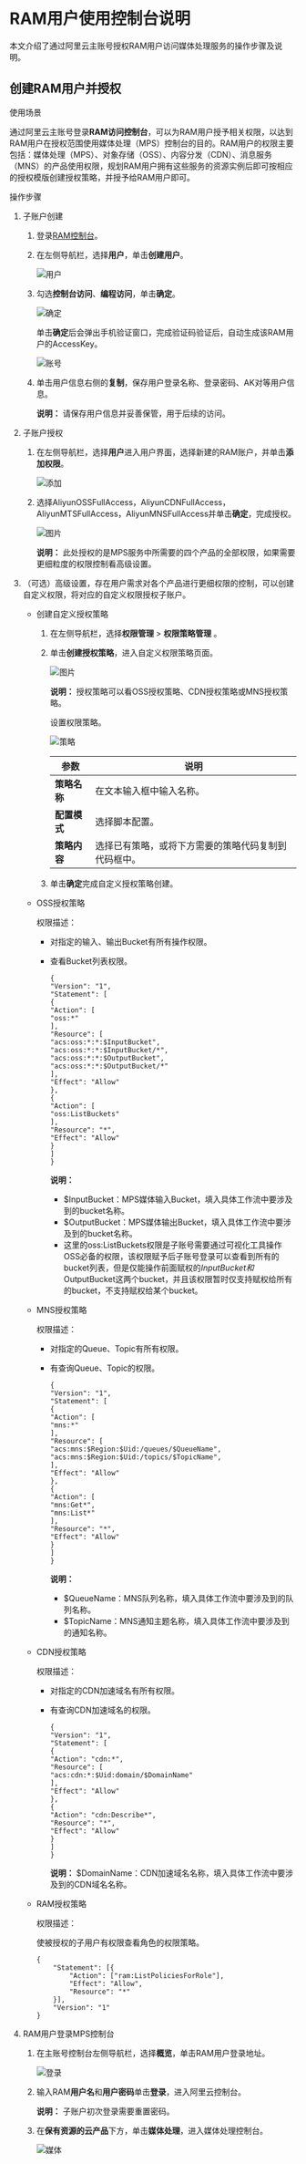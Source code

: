 # RAM用户使用控制台说明

本文介绍了通过阿里云主账号授权RAM用户访问媒体处理服务的操作步骤及说明。

## 创建RAM用户并授权

使用场景

通过阿里云主账号登录**RAM访问控制台**，可以为RAM用户授予相关权限，以达到RAM用户在授权范围使用媒体处理（MPS）控制台的目的。RAM用户的权限主要包括：媒体处理（MPS）、对象存储（OSS）、内容分发（CDN）、消息服务（MNS）的产品使用权限，规划RAM用户拥有这些服务的资源实例后即可按相应的授权模版创建授权策略，并授予给RAM用户即可。

操作步骤

1.  子账户创建

    1.  登录[RAM控制台](https://ram.console.aliyun.com/overview)。

    2.  在左侧导航栏，选择**用户**，单击**创建用户**。

        ![用户](https://static-aliyun-doc.oss-accelerate.aliyuncs.com/assets/img/zh-CN/5975574161/p245228.png)

    3.  勾选**控制台访问**、**编程访问**，单击**确定**。

        ![确定](https://static-aliyun-doc.oss-accelerate.aliyuncs.com/assets/img/zh-CN/6616574161/p245231.png)

        单击**确定**后会弹出手机验证窗口，完成验证码验证后，自动生成该RAM用户的AccessKey。

        ![账号](https://static-aliyun-doc.oss-accelerate.aliyuncs.com/assets/img/zh-CN/5975574161/p245239.png)

    4.  单击用户信息右侧的**复制**，保存用户登录名称、登录密码、AK对等用户信息。

        **说明：** 请保存用户信息并妥善保管，用于后续的访问。

2.  子账户授权

    1.  在左侧导航栏，选择**用户**进入用户界面，选择新建的RAM账户，并单击**添加权限**。

        ![添加](https://static-aliyun-doc.oss-accelerate.aliyuncs.com/assets/img/zh-CN/5975574161/p245246.png)

    2.  选择AliyunOSSFullAccess，AliyunCDNFullAccess，AliyunMTSFullAccess，AliyunMNSFullAccess并单击**确定**，完成授权。

        ![图片](https://static-aliyun-doc.oss-accelerate.aliyuncs.com/assets/img/zh-CN/5975574161/p198788.png)

        **说明：** 此处授权的是MPS服务中所需要的四个产品的全部权限，如果需要更细粒度的权限控制看高级设置。

3.  （可选）高级设置，存在用户需求对各个产品进行更细权限的控制，可以创建自定义权限，将对应的自定义权限授权子账户。

    -   创建自定义授权策略
        1.  在左侧导航栏，选择**权限管理** \> **权限策略管理** 。
        2.  单击**创建授权策略**，进入自定义权限策略页面。

            ![图片](https://static-aliyun-doc.oss-accelerate.aliyuncs.com/assets/img/zh-CN/6975574161/p198794.png)

            **说明：** 授权策略可以看OSS授权策略、CDN授权策略或MNS授权策略。

            设置权限策略。

            ![策略](https://static-aliyun-doc.oss-accelerate.aliyuncs.com/assets/img/zh-CN/6975574161/p245262.png)

            |参数|说明|
            |--|--|
            |**策略名称**|在文本输入框中输入名称。|
            |**配置模式**|选择脚本配置。|
            |**策略内容**|选择已有策略，或将下方需要的策略代码复制到代码框中。|

        3.  单击**确定**完成自定义授权策略创建。
    -   OSS授权策略

        权限描述：

        -   对指定的输入、输出Bucket有所有操作权限。
        -   查看Bucket列表权限。

            ```
            {
            "Version": "1",
            "Statement": [
            {
            "Action": [
            "oss:*"
            ],
            "Resource": [
            "acs:oss:*:*:$InputBucket",
            "acs:oss:*:*:$InputBucket/*",
            "acs:oss:*:*:$OutputBucket",
            "acs:oss:*:*:$OutputBucket/*"
            ],
            "Effect": "Allow"
            },
            {
            "Action": [
            "oss:ListBuckets"
            ],
            "Resource": "*",
            "Effect": "Allow"
            }
            ]
            }
            ```

            **说明：**

            -   $InputBucket：MPS媒体输入Bucket，填入具体工作流中要涉及到的bucket名称。
            -   $OutputBucket：MPS媒体输出Bucket，填入具体工作流中要涉及到的bucket名称。
            -   这里的oss:ListBuckets权限是子账号需要通过可视化工具操作OSS必备的权限，该权限赋予后子账号登录可以查看到所有的bucket列表，但是仅能操作前面赋权的$InputBucket和$OutputBucket这两个bucket，并且该权限暂时仅支持赋权给所有的bucket，不支持赋权给某个bucket。
    -   MNS授权策略

        权限描述：

        -   对指定的Queue、Topic有所有权限。
        -   有查询Queue、Topic的权限。

            ```
            {
            "Version": "1",
            "Statement": [
            {
            "Action": [
            "mns:*"
            ],
            "Resource": [
            "acs:mns:$Region:$Uid:/queues/$QueueName",
            "acs:mns:$Region:$Uid:/topics/$TopicName",
            ],
            "Effect": "Allow"
            },
            {
            "Action": [
            "mns:Get*",
            "mns:List*"
            ],
            "Resource": "*",
            "Effect": "Allow"
            }
            ]
            }
            ```

            **说明：**

            -   $QueueName：MNS队列名称，填入具体工作流中要涉及到的队列名称。
            -   $TopicName：MNS通知主题名称，填入具体工作流中要涉及到的通知名称。
    -   CDN授权策略

        权限描述：

        -   对指定的CDN加速域名有所有权限。
        -   有查询CDN加速域名的权限。

            ```
            {
            "Version": "1",
            "Statement": [
            {
            "Action": "cdn:*",
            "Resource": [
            "acs:cdn:*:$Uid:domain/$DomainName"
            ],
            "Effect": "Allow"
            },
            {
            "Action": "cdn:Describe*",
            "Resource": "*",
            "Effect": "Allow"
            }
            ]
            }
            ```

            **说明：** $DomainName：CDN加速域名名称，填入具体工作流中要涉及到的CDN域名名称。

    -   RAM授权策略

        权限描述：

        使被授权的子用户有权限查看角色的权限策略。

        ```
        {
            "Statement": [{
                "Action": ["ram:ListPoliciesForRole"],
                "Effect": "Allow",
                "Resource": "*"
            }],
            "Version": "1"
        }
        ```

4.  RAM用户登录MPS控制台

    1.  在主账号控制台左侧导航栏，选择**概览**，单击RAM用户登录地址。

        ![登录](https://static-aliyun-doc.oss-accelerate.aliyuncs.com/assets/img/zh-CN/6975574161/p245264.png)

    2.  输入RAM**用户名**和**用户密码**单击**登录**，进入阿里云控制台。

        **说明：** 子账户初次登录需要重置密码。

    3.  在**保有资源的云产品**下方，单击**媒体处理**，进入媒体处理控制台。

        ![媒体](https://static-aliyun-doc.oss-accelerate.aliyuncs.com/assets/img/zh-CN/6975574161/p245267.png)


